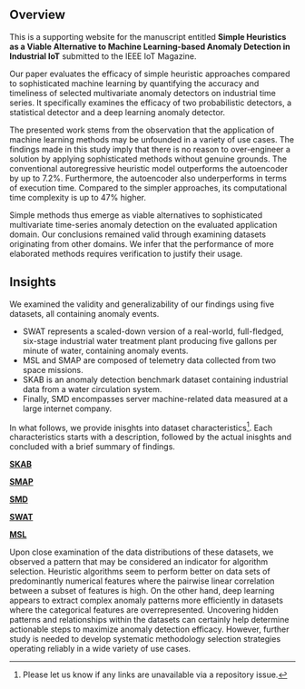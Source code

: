 
## Overview

This is a supporting website for the manuscript entitled **Simple Heuristics as a Viable Alternative to Machine Learning-based Anomaly Detection in Industrial IoT** submitted to the IEEE IoT Magazine. 

Our paper evaluates the efficacy of simple heuristic approaches compared to sophisticated machine learning by quantifying the accuracy and timeliness of selected multivariate anomaly detectors on industrial time series. It specifically examines the efficacy of two probabilistic detectors, a statistical detector and a deep learning anomaly detector. 

The presented work stems from the observation that the application of machine learning methods may be unfounded in a variety of use cases. 
The findings made in this study imply that there is no reason to over-engineer a solution by applying sophisticated methods without genuine grounds. 
The conventional autoregressive heuristic model outperforms the autoencoder by up to 7.2%. Furthermore, the autoencoder also underperforms in terms of execution time. Compared to the simpler approaches, its computational time complexity is up to 47% higher. 

Simple methods thus emerge as viable alternatives to sophisticated multivariate time-series anomaly detection on the evaluated application domain. 
Our conclusions remained valid through examining datasets originating from other domains. 
We infer that the performance of more elaborated methods requires verification to justify their usage.

## Insights

We examined the validity and generalizability of our findings using five datasets, all containing anomaly events.
 - SWAT represents a scaled-down version of a real-world, full-fledged, six-stage industrial water treatment plant producing five gallons per minute of water, containing anomaly events. 
 - MSL and SMAP are composed of telemetry data collected from two space missions. 
 - SKAB is an anomaly detection benchmark dataset containing industrial data from a water circulation system. 
 - Finally, SMD encompasses server machine-related data measured at a large internet company. 

In what follows, we provide inisghts into dataset characteristics[^1]. Each characteristics starts with a description, followed by the actual inisghts and concluded with a brief summary of findings.

[**SKAB**](html/SKAB.html) 

[**SMAP**](html/SMAP.html) 

[**SMD**](html/SMD.html) 

[**SWAT**](html/SWAT.html) 

[**MSL**](https://github-cloud.githubusercontent.com/alambic/media/514151638/1d/0a/1d0a025e67ad8cdeb26ed0d38ce4be598b23ffa66cfe6c4a413c6a75fd08a936?X-Amz-Algorithm=AWS4-HMAC-SHA256&X-Amz-Credential=AKIAIMWPLRQEC4XCWWPA%2F20221029%2Fus-east-1%2Fs3%2Faws4_request&X-Amz-Date=20221029T180528Z&X-Amz-Expires=3600&X-Amz-Signature=060a1bef2958503586743e10a938b0ef79ad0b81005e3d22973a7f00e1a8abc9&X-Amz-SignedHeaders=host&actor_id=0&key_id=0&repo_id=557500842&token=1)

Upon close examination of the data distributions of these datasets, we observed a pattern that may be considered an indicator for algorithm selection. 
Heuristic algorithms seem to perform better on data sets of predominantly numerical features where the pairwise linear correlation between a subset of features is high. On the other hand, deep learning appears to extract complex anomaly patterns more efficiently in datasets where the categorical features are overrepresented. 
Uncovering hidden patterns and relationships within the datasets can certainly help determine actionable steps to maximize anomaly detection efficacy. 
However, further study is needed to develop systematic methodology selection strategies operating reliably in a wide variety of use cases.

[^1]: Please let us know if any links are unavailable via a repository issue.

